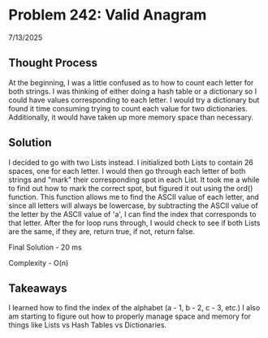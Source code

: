 # Problem 242: Valid Anagram

7/13/2025

## Thought Process
At the beginning, I was a little confused as to how to count each letter for both strings. I was thinking of either doing a hash table or a dictionary so I could have values corresponding to each letter. I would try a dictionary but found it time consuming trying to count each value for two dictionaries. Additionally, it would have taken up more memory space than necessary. 

## Solution
I decided to go with two Lists instead. I initialized both Lists to contain 26 spaces, one for each letter. I would then go through each letter of both strings and "mark" their corresponding spot in each List. It took me a while to find out how to mark the correct spot, but figured it out using the ord() function. This function allows me to find the ASCII value of each letter, and since all letters will always be lowercase, by subtracting the ASCII value of the letter by the ASCII value of 'a', I can find the index that corresponds to that letter. After the for loop runs through, I would check to see if both Lists are the same, if they are, return true, if not, return false.  

Final Solution - 20 ms

Complexity - O(n)

## Takeaways
I learned how to find the index of the alphabet (a - 1, b - 2, c - 3, etc.) I also am starting to figure out how to properly manage space and memory for things like Lists vs Hash Tables vs Dictionaries. 
